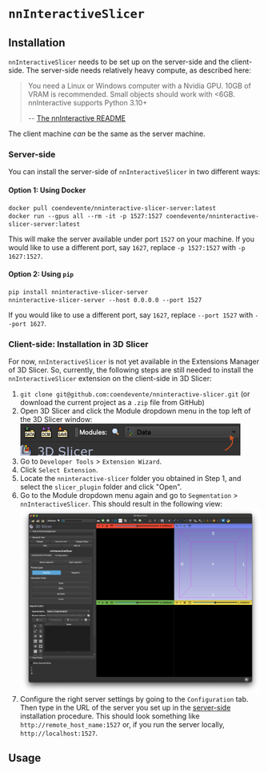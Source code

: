 # `nnInteractiveSlicer`

## Installation

`nnInteractiveSlicer` needs to be set up on the server-side and the client-side. The server-side needs relatively heavy compute, as described here:

> You need a Linux or Windows computer with a Nvidia GPU. 10GB of VRAM is recommended. Small objects should work with <6GB. nnInteractive supports Python 3.10+
> 
> -- [The nnInteractive README](https://github.com/MIC-DKFZ/nnInteractive?tab=readme-ov-file#prerequisites)

The client machine _can_ be the same as the server machine.

### Server-side

You can install the server-side of `nnInteractiveSlicer` in two different ways:

#### Option 1: Using Docker

```
docker pull coendevente/nninteractive-slicer-server:latest
docker run --gpus all --rm -it -p 1527:1527 coendevente/nninteractive-slicer-server:latest
```

This will make the server available under port `1527` on your machine. If you would like to use a different port, say `1627`, replace `-p 1527:1527` with `-p 1627:1527`.

#### Option 2: Using `pip`

```
pip install nninteractive-slicer-server
nninteractive-slicer-server --host 0.0.0.0 --port 1527
```

If you would like to use a different port, say `1627`, replace `--port 1527` with `--port 1627`.

### Client-side: Installation in 3D Slicer

For now, `nnInteractiveSlicer` is not yet available in the Extensions Manager of 3D Slicer. So, currently, the following steps are still needed to install the `nnInteractiveSlicer` extension on the client-side in 3D Slicer:

1. `git clone git@github.com:coendevente/nninteractive-slicer.git` (or download the current project as a `.zip` file from GitHub)
2. Open 3D Slicer and click the Module dropdown menu in the top left of the 3D Slicer window:
	![Slicer dropdown menu](img/dropdown.png)
3. Go to `Developer Tools` > `Extension Wizard`.
4. Click `Select Extension`.
5. Locate the `nninteractive-slicer` folder you obtained in Step 1, and select the `slicer_plugin` folder and click "Open".
6. Go to the Module dropdown menu again and go to `Segmentation` > `nnInteractiveSlicer`. This should result in the following view:
  ![First view of the Slicer extension](img/plugin_first_sight.png)
7. Configure the right server settings by going to the `Configuration` tab. Then type in the URL of the server you set up in the [server-side](#server-side) installation procedure. This should look something like `http://remote_host_name:1527` or, if you run the server locally, `http://localhost:1527`.

## Usage
